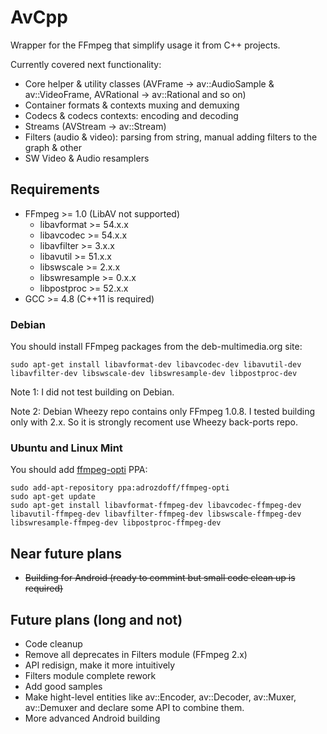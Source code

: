 AvCpp
=====

Wrapper for the FFmpeg that simplify usage it from C++ projects.

Currently covered next functionality:
  - Core helper & utility classes (AVFrame -> av::AudioSample & av::VideoFrame, AVRational -> av::Rational and so on)
  - Container formats & contexts muxing and demuxing
  - Codecs & codecs contexts: encoding and decoding
  - Streams (AVStream -> av::Stream)
  - Filters (audio & video): parsing from string, manual adding filters to the graph & other
  - SW Video & Audio resamplers


Requirements
------------

  - FFmpeg >= 1.0 (LibAV not supported)
    - libavformat >= 54.x.x
    - libavcodec >= 54.x.x
    - libavfilter >= 3.x.x
    - libavutil >= 51.x.x
    - libswscale >= 2.x.x
    - libswresample >= 0.x.x
    - libpostproc >= 52.x.x
  - GCC >= 4.8 (C++11 is required)
  

### Debian

You should install FFmpeg packages from the deb-multimedia.org site:
```
sudo apt-get install libavformat-dev libavcodec-dev libavutil-dev libavfilter-dev libswscale-dev libswresample-dev libpostproc-dev
```

Note 1: I did not test building on Debian.

Note 2: Debian Wheezy repo contains only FFmpeg 1.0.8. I tested building only with 2.x. So it is strongly recoment use Wheezy back-ports repo.


### Ubuntu and Linux Mint

You should add [ffmpeg-opti](https://launchpad.net/~adrozdoff/+archive/ubuntu/ffmpeg-opti) PPA:
```
sudo add-apt-repository ppa:adrozdoff/ffmpeg-opti
sudo apt-get update
sudo apt-get install libavformat-ffmpeg-dev libavcodec-ffmpeg-dev libavutil-ffmpeg-dev libavfilter-ffmpeg-dev libswscale-ffmpeg-dev libswresample-ffmpeg-dev libpostproc-ffmpeg-dev
```

Near future plans
-----------------

  - ~~Building for Android (ready to commint but small code clean up is required)~~


Future plans (long and not)
---------------------------

  - Code cleanup
  - Remove all deprecates in Filters module (FFmpeg 2.x)
  - API redisign, make it more intuitively
  - Filters module complete rework
  - Add good samples
  - Make hight-level entities like av::Encoder, av::Decoder, av::Muxer, av::Demuxer and declare some API to combine them.
  - More advanced Android building
